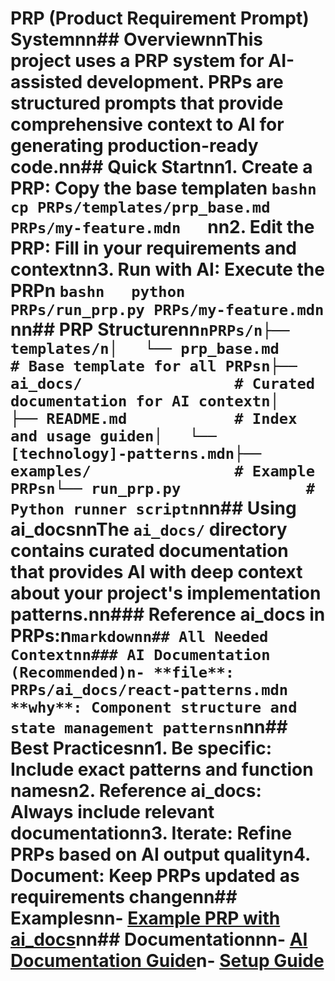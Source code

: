# PRP (Product Requirement Prompt) Systemnn## OverviewnnThis project uses a PRP system for AI-assisted development. PRPs are structured prompts that provide comprehensive context to AI for generating production-ready code.nn## Quick Startnn1. **Create a PRP**: Copy the base templaten   ```bashn   cp PRPs/templates/prp_base.md PRPs/my-feature.mdn   ```nn2. **Edit the PRP**: Fill in your requirements and contextnn3. **Run with AI**: Execute the PRPn   ```bashn   python PRPs/run_prp.py PRPs/my-feature.mdn   ```nn## PRP Structurenn```nPRPs/n├── templates/n│   └── prp_base.md          # Base template for all PRPsn├── ai_docs/                 # Curated documentation for AI contextn│   ├── README.md            # Index and usage guiden│   └── [technology]-patterns.mdn├── examples/                # Example PRPsn└── run_prp.py              # Python runner scriptn```nn## Using ai_docsnnThe `ai_docs/` directory contains curated documentation that provides AI with deep context about your project's implementation patterns.nn### Reference ai_docs in PRPs:n```markdownn## All Needed Contextnn### AI Documentation (Recommended)n- **file**: PRPs/ai_docs/react-patterns.mdn  **why**: Component structure and state management patternsn```nn## Best Practicesnn1. **Be specific**: Include exact patterns and function namesn2. **Reference ai_docs**: Always include relevant documentationn3. **Iterate**: Refine PRPs based on AI output qualityn4. **Document**: Keep PRPs updated as requirements changenn## Examplesnn- [Example PRP with ai_docs](example-with-ai-docs.md)nn## Documentationnn- [AI Documentation Guide](ai_docs/README.md)n- [Setup Guide](../scripts/setup-guide.md)